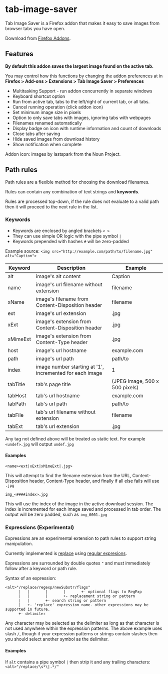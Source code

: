 # tab-image-saver
Tab Image Saver is a Firefox addon that makes it easy to save images from browser tabs you have open.

Download from [Firefox Addons](https://addons.mozilla.org/en-US/firefox/addon/tab-image-saver/).

## Features
**By default this addon saves the largest image found on the active tab.**

You may control how this functions by changing the addon preferences at in **Firefox > Add-ons > Extensions > Tab Image Saver > Preferences**

   - Multitasking Support - run addon concurrently in separate windows
   - Keyboard shortcut option
   - Run from active tab, tabs to the left/right of current tab, or all tabs.
   - Cancel running operation (click addon icon)
   - Set minimum image size in pixels
   - Option to only save tabs with images, ignoring tabs with webpages
   - Filenames renamed automatically
   - Display badge on icon with runtime information and count of downloads
   - Close tabs after saving
   - Hide saved images from download history
   - Show notification when complete
    
Addon icon: images by lastspark from the Noun Project.

## Path rules
Path rules are a flexible method for choosing the download filenames.

Rules can contain any combination of text strings and **keywords**.

Rules are processed top-down, if the rule does not evaluate to a valid path then it will proceed to the next rule in the list.

### Keywords
  - Keywords are enclosed by angled brackets `< >`
  - They can use simple OR logic with the pipe symbol `|`
  - Keywords prepended with hashes `#` will be zero-padded

Example source: `<img src="http://example.com/path/to/filename.jpg" alt="Caption">`

| Keyword | Description | Example |
|-----|-------------|---------|
| alt | image's alt content | Caption |
| name | image's url filename without extension | filename |
| xName | image's filename from Content-Disposition header | filename |
| ext  | image's url extension | .jpg |
| xExt | image's extension from Content-Disposition header | .jpg |
| xMimeExt | image's extension from Content-Type header | .jpg |
| host | image's url hostname | example.com |
| path | image's url path | path/to |
| index | image number starting at '1', incremented for each image | 1 |
| tabTitle | tab's page title | (JPEG Image, 500 x 500 pixels) |
| tabHost | tab's url hostname | example.com |
| tabPath | tab's url path | path/to |
| tabFile | tab's url filename without extension | filename |
| tabExt  | tab's url extension | .jpg |

Any tag not defined above will be treated as static text.
For example `<undef>.jpg` will output `undef.jpg`

#### Examples
`<name><ext|xExt|xMimeExt|.jpg>`

This will attempt to find the filename extension from the URL, Content-Disposition header, Content-Type header, and finally if all else fails will use `.jpg`

`img_<####index>.jpg`

This will use the index of the image in the active download session. The index is incremented for each image saved and processed in tab order. The output will be zero padded, such as `img_0001.jpg`

### Expressions (Experimental)
Expressions are an experimental extension to path rules to support string manipulation.

Currently implemented is [replace](https://developer.mozilla.org/en-US/docs/Web/JavaScript/Reference/Global_Objects/String/replace) using [regular expresions](https://developer.mozilla.org/en-US/docs/Web/JavaScript/Reference/Global_Objects/RegExp).

Expressions are surrounded by double quotes `"` and must immediately follow after a keyword or path rule.

Syntax of an expression:
```
<alt>"/replace/regexp/newSubstr/flags"
      |   |       |       |       +- optional flags to RegExp
      |   |       |       +- replacement string or pattern
      |   |       +- search string or pattern
      |   +- 'replace' expression name. other expressions may be supported in future.
      +- delimiter
```
Any character may be selected as the delimiter as long as that character is not used anywhere within the expression patterns. The above example uses slash `/`, though if your expression patterns or strings contain slashes then you should select another symbol as the delimiter.

#### Examples
If `alt` contains a pipe symbol `|` then strip it and any trailing characters:
`<alt>"/replace/\s*\|.*/"`
